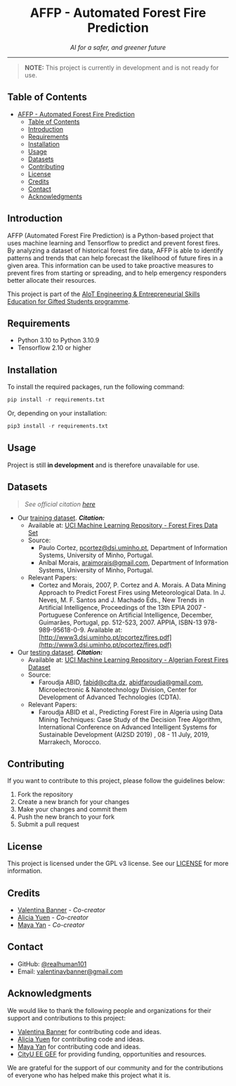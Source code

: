 # <div align="center">AFFP - Automated Forest Fire Prediction</div>

<div align="center"><i>AI for a safer, and greener future</i></div>

***

> **NOTE:** This project is currently in development and is not ready for use.

## Table of Contents

- [AFFP - Automated Forest Fire Prediction](#affp---automated-forest-fire-prediction)
  - [Table of Contents](#table-of-contents)
  - [Introduction](#introduction)
  - [Requirements](#requirements)
  - [Installation](#installation)
  - [Usage](#usage)
  - [Datasets](#datasets)
  - [Contributing](#contributing)
  - [License](#license)
  - [Credits](#credits)
  - [Contact](#contact)
  - [Acknowledgments](#acknowledgments)

## Introduction

AFFP (Automated Forest Fire Prediction) is a Python-based project that uses machine learning and Tensorflow to predict and prevent forest fires. By analyzing a dataset of historical forest fire data, AFFP is able to identify patterns and trends that can help forecast the likelihood of future fires in a given area. This information can be used to take proactive measures to prevent fires from starting or spreading, and to help emergency responders better allocate their resources.

This project is part of the [AIoT Engineering & Entrepreneurial Skills Education for Gifted Students programme](https://cityueegef.github.io/about/).

## Requirements

- Python 3.10 to Python 3.10.9
- Tensorflow 2.10 or higher

## Installation

To install the required packages, run the following command:

```py
pip install -r requirements.txt
```

Or, depending on your installation:

```py
pip3 install -r requirements.txt
```

## Usage

Project is still **in development** and is therefore unavailable for use.

## Datasets

> *See official citation [here](src/model/datasets/README.md)*

- Our [training dataset](src/model/datasets/Training_Data.csv). ***Citation:***
  - Available at: [UCI Machine Learning Repository - Forest Fires Data Set](http://archive.ics.uci.edu/ml/datasets/Forest+Fires)
  - Source:
    - Paulo Cortez, pcortez@dsi.uminho.pt, Department of Information Systems, University of Minho, Portugal.
    - Aníbal Morais, araimorais@gmail.com, Department of Information Systems, University of Minho, Portugal.
  - Relevant Papers:
    - Cortez and Morais, 2007, P. Cortez and A. Morais. A Data Mining Approach to Predict Forest Fires using Meteorological Data. In J. Neves, M. F. Santos and J. Machado Eds., New Trends in Artificial Intelligence, Proceedings of the 13th EPIA 2007 - Portuguese Conference on Artificial Intelligence, December, Guimarães, Portugal, pp. 512-523, 2007. APPIA, ISBN-13 978-989-95618-0-9. Available at: [http://www3.dsi.uminho.pt/pcortez/fires.pdf](http://www3.dsi.uminho.pt/pcortez/fires.pdf)
- Our [testing dataset](src/model/datasets/Testing_Data.csv). ***Citation:***
  - Available at: [UCI Machine Learning Repository - Algerian Forest Fires Dataset](https://archive.ics.uci.edu/ml/datasets/Algerian+Forest+Fires+Dataset++#)
  - Source:
    - Faroudja ABID, fabid@cdta.dz, abidfaroudja@gmail.com, Microelectronic & Nanotechnology Division, Center for Development of Advanced Technologies (CDTA).
  - Relevant Papers:
    - Faroudja ABID et al., Predicting Forest Fire in Algeria using Data Mining Techniques: Case Study of the Decision Tree Algorithm, International Conference on Advanced Intelligent Systems for Sustainable Development (AI2SD 2019) , 08 - 11 July, 2019, Marrakech, Morocco.

## Contributing

If you want to contribute to this project, please follow the guidelines below:

1. Fork the repository
2. Create a new branch for your changes
3. Make your changes and commit them
4. Push the new branch to your fork
5. Submit a pull request

## License

This project is licensed under the GPL v3 license. See our [LICENSE](LICENSE) for more information.

## Credits

- [Valentina Banner](https://github.com/realhuman101) - *Co-creator*
- [Alicia Yuen](https://github.com/Alicia1234567891) - *Co-creator*
- [Maya Yan](https://github.com/mayahkg) - *Co-creator*

## Contact

- GitHub: [@realhuman101](https://github.com/realhuman101)
- Email: valentinavbanner@gmail.com

## Acknowledgments

We would like to thank the following people and organizations for their support and contributions to this project:

- [Valentina Banner](https://realhuman101.github.io/) for contributing code and ideas.
- [Alicia Yuen](https://github.com/Alicia1234567891) for contributing code and ideas.
- [Maya Yan](https://github.com/mayahkg) for contributing code and ideas.
- [CityU EE GEF](https://cityueegef.github.io/) for providing funding, opportunities and resources.

We are grateful for the support of our community and for the contributions of everyone who has helped make this project what it is.
